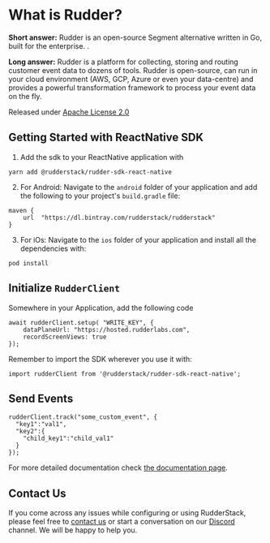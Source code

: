 # What is Rudder?

**Short answer:** 
Rudder is an open-source Segment alternative written in Go, built for the enterprise. .

**Long answer:** 
Rudder is a platform for collecting, storing and routing customer event data to dozens of tools. Rudder is open-source, can run in your cloud environment (AWS, GCP, Azure or even your data-centre) and provides a powerful transformation framework to process your event data on the fly.

Released under [Apache License 2.0](https://www.apache.org/licenses/LICENSE-2.0)

## Getting Started with ReactNative SDK

1. Add the sdk to your ReactNative application with
```
yarn add @rudderstack/rudder-sdk-react-native
```
2. For Android: Navigate to the `android` folder of your application and add the following to your project's `build.gradle` file: 
```
maven { 
    url  "https://dl.bintray.com/rudderstack/rudderstack" 
}
```
3. For iOs: Navigate to the `ios` folder of your application and install all the dependencies with:
```
pod install
```

## Initialize ```RudderClient```
Somewhere in your Application, add the following code
```
await rudderClient.setup( "WRITE_KEY", {
    dataPlaneUrl: "https://hosted.rudderlabs.com",
    recordScreenViews: true
});
```
Remember to import the SDK wherever you use it with:
```
import rudderClient from '@rudderstack/rudder-sdk-react-native';
```

## Send Events
```
rudderClient.track("some_custom_event", {
  "key1":"val1",
  "key2":{
    "child_key1":"child_val1"
  }
});
```


For more detailed documentation check [the documentation page](https://docs.rudderstack.com/sdk-integration-guide/getting-started-with-reactnative-sdk).

## Contact Us
If you come across any issues while configuring or using RudderStack, please feel free to [contact us](https://rudderstack.com/contact/) or start a conversation on our [Discord](https://discordapp.com/invite/xNEdEGw) channel. We will be happy to help you.
